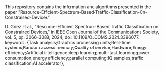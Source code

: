 # 

This repository contains the information and algorithms presented in the paper "Resource-Efficient-Spectrum-Based-Traffic-Classification-On-Constrained-Devices"



D. Góez et al., "Resource-Efficient Spectrum-Based Traffic Classification on Constrained Devices," in IEEE Open Journal of the Communications Society, vol. 5, pp. 3066-3088, 2024, doi: 10.1109/OJCOMS.2024.3396077. keywords: {Task analysis;Graphics processing units;Real-time systems;Random access memory;Quality of service;Hardware;Energy efficiency;Artificial intelligence;deep learning;multi-task learning;power consumption;energy efficiency;parallel computing;IQ samples;traffic classification;AI accelerator},
